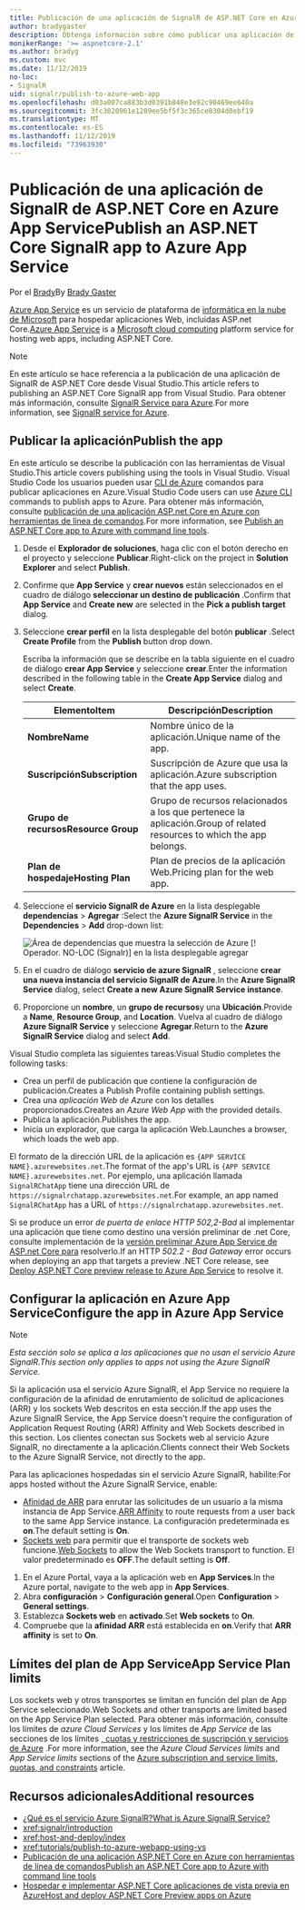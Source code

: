 ```yaml
---
title: Publicación de una aplicación de SignalR de ASP.NET Core en Azure App Service
author: bradygaster
description: Obtenga información sobre cómo publicar una aplicación de SignalR de ASP.NET Core en Azure App Service.
monikerRange: '>= aspnetcore-2.1'
ms.author: bradyg
ms.custom: mvc
ms.date: 11/12/2019
no-loc:
- SignalR
uid: signalr/publish-to-azure-web-app
ms.openlocfilehash: d03a007ca883b3d0391b848e3e92c90469ee640a
ms.sourcegitcommit: 3fc3020961e1289ee5bf5f3c365ce8304d8ebf19
ms.translationtype: MT
ms.contentlocale: es-ES
ms.lasthandoff: 11/12/2019
ms.locfileid: "73963930"
---
```

# <a name="publish-an-aspnet-core-opno-locsignalr-app-to-azure-app-service"></a><span data-ttu-id="835eb-103">Publicación de una aplicación de SignalR de ASP.NET Core en Azure App Service</span><span class="sxs-lookup"><span data-stu-id="835eb-103">Publish an ASP.NET Core SignalR app to Azure App Service</span></span>

<span data-ttu-id="835eb-104">Por el [Brady](https://twitter.com/bradygaster)</span><span class="sxs-lookup"><span data-stu-id="835eb-104">By [Brady Gaster](https://twitter.com/bradygaster)</span></span>

<span data-ttu-id="835eb-105">[Azure App Service](/azure/app-service/app-service-web-overview) es un servicio de plataforma de [informática en la nube de Microsoft](https://azure.microsoft.com/) para hospedar aplicaciones Web, incluidas ASP.net Core.</span><span class="sxs-lookup"><span data-stu-id="835eb-105">[Azure App Service](/azure/app-service/app-service-web-overview) is a [Microsoft cloud computing](https://azure.microsoft.com/) platform service for hosting web apps, including ASP.NET Core.</span></span>

> [!NOTE]
> <span data-ttu-id="835eb-106">En este artículo se hace referencia a la publicación de una aplicación de SignalR de ASP.NET Core desde Visual Studio.</span><span class="sxs-lookup"><span data-stu-id="835eb-106">This article refers to publishing an ASP.NET Core SignalR app from Visual Studio.</span></span> <span data-ttu-id="835eb-107">Para obtener más información, consulte [SignalR Service para Azure](https://azure.microsoft.com/services/signalr-service).</span><span class="sxs-lookup"><span data-stu-id="835eb-107">For more information, see [SignalR service for Azure](https://azure.microsoft.com/services/signalr-service).</span></span>

## <a name="publish-the-app"></a><span data-ttu-id="835eb-108">Publicar la aplicación</span><span class="sxs-lookup"><span data-stu-id="835eb-108">Publish the app</span></span>

<span data-ttu-id="835eb-109">En este artículo se describe la publicación con las herramientas de Visual Studio.</span><span class="sxs-lookup"><span data-stu-id="835eb-109">This article covers publishing using the tools in Visual Studio.</span></span> <span data-ttu-id="835eb-110">Visual Studio Code los usuarios pueden usar [CLI de Azure](/cli/azure) comandos para publicar aplicaciones en Azure.</span><span class="sxs-lookup"><span data-stu-id="835eb-110">Visual Studio Code users can use [Azure CLI](/cli/azure) commands to publish apps to Azure.</span></span> <span data-ttu-id="835eb-111">Para obtener más información, consulte [publicación de una aplicación ASP.net Core en Azure con herramientas de línea de comandos](/azure/app-service/app-service-web-get-started-dotnet).</span><span class="sxs-lookup"><span data-stu-id="835eb-111">For more information, see [Publish an ASP.NET Core app to Azure with command line tools](/azure/app-service/app-service-web-get-started-dotnet).</span></span>

1. <span data-ttu-id="835eb-112">Desde el **Explorador de soluciones**, haga clic con el botón derecho en el proyecto y seleccione **Publicar**.</span><span class="sxs-lookup"><span data-stu-id="835eb-112">Right-click on the project in **Solution Explorer** and select **Publish**.</span></span>

1. <span data-ttu-id="835eb-113">Confirme que **App Service** y **crear nuevos** están seleccionados en el cuadro de diálogo **seleccionar un destino de publicación** .</span><span class="sxs-lookup"><span data-stu-id="835eb-113">Confirm that **App Service** and **Create new** are selected in the **Pick a publish target** dialog.</span></span>

1. <span data-ttu-id="835eb-114">Seleccione **crear perfil** en la lista desplegable del botón **publicar** .</span><span class="sxs-lookup"><span data-stu-id="835eb-114">Select **Create Profile** from the **Publish** button drop down.</span></span>

   <span data-ttu-id="835eb-115">Escriba la información que se describe en la tabla siguiente en el cuadro de diálogo **crear App Service** y seleccione **crear**.</span><span class="sxs-lookup"><span data-stu-id="835eb-115">Enter the information described in the following table in the **Create App Service** dialog and select **Create**.</span></span>

   | <span data-ttu-id="835eb-116">Elemento</span><span class="sxs-lookup"><span data-stu-id="835eb-116">Item</span></span>               | <span data-ttu-id="835eb-117">Descripción</span><span class="sxs-lookup"><span data-stu-id="835eb-117">Description</span></span> |
   | ------------------ | ----------- |
   | <span data-ttu-id="835eb-118">**Nombre**</span><span class="sxs-lookup"><span data-stu-id="835eb-118">**Name**</span></span>           | <span data-ttu-id="835eb-119">Nombre único de la aplicación.</span><span class="sxs-lookup"><span data-stu-id="835eb-119">Unique name of the app.</span></span> |
   | <span data-ttu-id="835eb-120">**Suscripción**</span><span class="sxs-lookup"><span data-stu-id="835eb-120">**Subscription**</span></span>   | <span data-ttu-id="835eb-121">Suscripción de Azure que usa la aplicación.</span><span class="sxs-lookup"><span data-stu-id="835eb-121">Azure subscription that the app uses.</span></span> |
   | <span data-ttu-id="835eb-122">**Grupo de recursos**</span><span class="sxs-lookup"><span data-stu-id="835eb-122">**Resource Group**</span></span> | <span data-ttu-id="835eb-123">Grupo de recursos relacionados a los que pertenece la aplicación.</span><span class="sxs-lookup"><span data-stu-id="835eb-123">Group of related resources to which the app belongs.</span></span> |
   | <span data-ttu-id="835eb-124">**Plan de hospedaje**</span><span class="sxs-lookup"><span data-stu-id="835eb-124">**Hosting Plan**</span></span>   | <span data-ttu-id="835eb-125">Plan de precios de la aplicación Web.</span><span class="sxs-lookup"><span data-stu-id="835eb-125">Pricing plan for the web app.</span></span> |

1. <span data-ttu-id="835eb-126">Seleccione el **servicio SignalR de Azure** en la lista desplegable **dependencias** > **Agregar** :</span><span class="sxs-lookup"><span data-stu-id="835eb-126">Select the **Azure SignalR Service** in the **Dependencies** > **Add** drop-down list:</span></span>

   ![Área de dependencias que muestra la selección de Azure [! Operador. NO-LOC (Signalr)] en la lista desplegable agregar](publish-to-azure-web-app/_static/signalr-service-dependency.png)

1. <span data-ttu-id="835eb-128">En el cuadro de diálogo **servicio de azure SignalR** , seleccione **crear una nueva instancia del servicio SignalR de Azure**.</span><span class="sxs-lookup"><span data-stu-id="835eb-128">In the **Azure SignalR Service** dialog, select **Create a new Azure SignalR Service instance**.</span></span>

1. <span data-ttu-id="835eb-129">Proporcione un **nombre**, un **grupo de recursos**y una **Ubicación**.</span><span class="sxs-lookup"><span data-stu-id="835eb-129">Provide a **Name**, **Resource Group**, and **Location**.</span></span> <span data-ttu-id="835eb-130">Vuelva al cuadro de diálogo **Azure SignalR Service** y seleccione **Agregar**.</span><span class="sxs-lookup"><span data-stu-id="835eb-130">Return to the **Azure SignalR Service** dialog and select **Add**.</span></span>

<span data-ttu-id="835eb-131">Visual Studio completa las siguientes tareas:</span><span class="sxs-lookup"><span data-stu-id="835eb-131">Visual Studio completes the following tasks:</span></span>

* <span data-ttu-id="835eb-132">Crea un perfil de publicación que contiene la configuración de publicación.</span><span class="sxs-lookup"><span data-stu-id="835eb-132">Creates a Publish Profile containing publish settings.</span></span>
* <span data-ttu-id="835eb-133">Crea una *aplicación Web de Azure* con los detalles proporcionados.</span><span class="sxs-lookup"><span data-stu-id="835eb-133">Creates an *Azure Web App* with the provided details.</span></span>
* <span data-ttu-id="835eb-134">Publica la aplicación.</span><span class="sxs-lookup"><span data-stu-id="835eb-134">Publishes the app.</span></span>
* <span data-ttu-id="835eb-135">Inicia un explorador, que carga la aplicación Web.</span><span class="sxs-lookup"><span data-stu-id="835eb-135">Launches a browser, which loads the web app.</span></span>

<span data-ttu-id="835eb-136">El formato de la dirección URL de la aplicación es `{APP SERVICE NAME}.azurewebsites.net`.</span><span class="sxs-lookup"><span data-stu-id="835eb-136">The format of the app's URL is `{APP SERVICE NAME}.azurewebsites.net`.</span></span> <span data-ttu-id="835eb-137">Por ejemplo, una aplicación llamada `SignalRChatApp` tiene una dirección URL de `https://signalrchatapp.azurewebsites.net`.</span><span class="sxs-lookup"><span data-stu-id="835eb-137">For example, an app named `SignalRChatApp` has a URL of `https://signalrchatapp.azurewebsites.net`.</span></span>

<span data-ttu-id="835eb-138">Si se produce un error *de puerta de enlace HTTP 502,2-Bad* al implementar una aplicación que tiene como destino una versión preliminar de .net Core, consulte implementación de la [versión preliminar Azure App Service de ASP.net Core para](xref:host-and-deploy/azure-apps/index#deploy-aspnet-core-preview-release-to-azure-app-service) resolverlo.</span><span class="sxs-lookup"><span data-stu-id="835eb-138">If an HTTP *502.2 - Bad Gateway* error occurs when deploying an app that targets a preview .NET Core release, see [Deploy ASP.NET Core preview release to Azure App Service](xref:host-and-deploy/azure-apps/index#deploy-aspnet-core-preview-release-to-azure-app-service) to resolve it.</span></span>

## <a name="configure-the-app-in-azure-app-service"></a><span data-ttu-id="835eb-139">Configurar la aplicación en Azure App Service</span><span class="sxs-lookup"><span data-stu-id="835eb-139">Configure the app in Azure App Service</span></span>

> [!NOTE]
> <span data-ttu-id="835eb-140">*Esta sección solo se aplica a las aplicaciones que no usan el servicio Azure SignalR.*</span><span class="sxs-lookup"><span data-stu-id="835eb-140">*This section only applies to apps not using the Azure SignalR Service.*</span></span>
>
> <span data-ttu-id="835eb-141">Si la aplicación usa el servicio Azure SignalR, el App Service no requiere la configuración de la afinidad de enrutamiento de solicitud de aplicaciones (ARR) y los sockets Web descritos en esta sección.</span><span class="sxs-lookup"><span data-stu-id="835eb-141">If the app uses the Azure SignalR Service, the App Service doesn't require the configuration of Application Request Routing (ARR) Affinity and Web Sockets described in this section.</span></span> <span data-ttu-id="835eb-142">Los clientes conectan sus Sockets web al servicio Azure SignalR, no directamente a la aplicación.</span><span class="sxs-lookup"><span data-stu-id="835eb-142">Clients connect their Web Sockets to the Azure SignalR Service, not directly to the app.</span></span>

<span data-ttu-id="835eb-143">Para las aplicaciones hospedadas sin el servicio Azure SignalR, habilite:</span><span class="sxs-lookup"><span data-stu-id="835eb-143">For apps hosted without the Azure SignalR Service, enable:</span></span>

* <span data-ttu-id="835eb-144">[Afinidad de ARR](https://azure.github.io/AppService/2016/05/16/Disable-Session-affinity-cookie-(ARR-cookie)-for-Azure-web-apps.html) para enrutar las solicitudes de un usuario a la misma instancia de App Service.</span><span class="sxs-lookup"><span data-stu-id="835eb-144">[ARR Affinity](https://azure.github.io/AppService/2016/05/16/Disable-Session-affinity-cookie-(ARR-cookie)-for-Azure-web-apps.html) to route requests from a user back to the same App Service instance.</span></span> <span data-ttu-id="835eb-145">La configuración predeterminada es **on**.</span><span class="sxs-lookup"><span data-stu-id="835eb-145">The default setting is **On**.</span></span>
* <span data-ttu-id="835eb-146">[Sockets web](xref:fundamentals/websockets) para permitir que el transporte de sockets web funcione.</span><span class="sxs-lookup"><span data-stu-id="835eb-146">[Web Sockets](xref:fundamentals/websockets) to allow the Web Sockets transport to function.</span></span> <span data-ttu-id="835eb-147">El valor predeterminado es **OFF**.</span><span class="sxs-lookup"><span data-stu-id="835eb-147">The default setting is **Off**.</span></span>

1. <span data-ttu-id="835eb-148">En el Azure Portal, vaya a la aplicación web en **App Services**.</span><span class="sxs-lookup"><span data-stu-id="835eb-148">In the Azure portal, navigate to the web app in **App Services**.</span></span>
1. <span data-ttu-id="835eb-149">Abra **configuración** > **Configuración general**.</span><span class="sxs-lookup"><span data-stu-id="835eb-149">Open **Configuration** > **General settings**.</span></span>
1. <span data-ttu-id="835eb-150">Establezca **Sockets web** en **activado**.</span><span class="sxs-lookup"><span data-stu-id="835eb-150">Set **Web sockets** to **On**.</span></span>
1. <span data-ttu-id="835eb-151">Compruebe que la **afinidad ARR** está establecida en **on**.</span><span class="sxs-lookup"><span data-stu-id="835eb-151">Verify that **ARR affinity** is set to **On**.</span></span>

## <a name="app-service-plan-limits"></a><span data-ttu-id="835eb-152">Límites del plan de App Service</span><span class="sxs-lookup"><span data-stu-id="835eb-152">App Service Plan limits</span></span>

<span data-ttu-id="835eb-153">Los sockets web y otros transportes se limitan en función del plan de App Service seleccionado.</span><span class="sxs-lookup"><span data-stu-id="835eb-153">Web Sockets and other transports are limited based on the App Service Plan selected.</span></span> <span data-ttu-id="835eb-154">Para obtener más información, consulte los límites de *azure Cloud Services* y los límites de *App Service* de las secciones de los límites [, cuotas y restricciones de suscripción y servicios de Azure](/azure/azure-subscription-service-limits#app-service-limits) .</span><span class="sxs-lookup"><span data-stu-id="835eb-154">For more information, see the *Azure Cloud Services limits* and *App Service limits* sections of the [Azure subscription and service limits, quotas, and constraints](/azure/azure-subscription-service-limits#app-service-limits) article.</span></span>

## <a name="additional-resources"></a><span data-ttu-id="835eb-155">Recursos adicionales</span><span class="sxs-lookup"><span data-stu-id="835eb-155">Additional resources</span></span>

* <span data-ttu-id="835eb-156">[¿Qué es el servicio Azure SignalR?](/azure/azure-signalr/signalr-overview)</span><span class="sxs-lookup"><span data-stu-id="835eb-156">[What is Azure SignalR Service?](/azure/azure-signalr/signalr-overview)</span></span>
* <xref:signalr/introduction>
* <xref:host-and-deploy/index>
* <xref:tutorials/publish-to-azure-webapp-using-vs>
* [<span data-ttu-id="835eb-157">Publicación de una aplicación ASP.NET Core en Azure con herramientas de línea de comandos</span><span class="sxs-lookup"><span data-stu-id="835eb-157">Publish an ASP.NET Core app to Azure with command line tools</span></span>](/azure/app-service/app-service-web-get-started-dotnet)
* [<span data-ttu-id="835eb-158">Hospedar e implementar ASP.NET Core aplicaciones de vista previa en Azure</span><span class="sxs-lookup"><span data-stu-id="835eb-158">Host and deploy ASP.NET Core Preview apps on Azure</span></span>](xref:host-and-deploy/azure-apps/index#deploy-aspnet-core-preview-release-to-azure-app-service)
